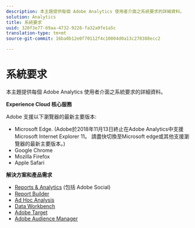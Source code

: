 ```yaml
---
description: 本主題提供每個 Adobe Analytics 使用者介面之系統要求的詳細資料。
solution: Analytics
title: 系統要求
uuid: 320f3e77-69aa-4732-9228-fa32a9fe1a5c
translation-type: tm+mt
source-git-commit: 16ba0b12e0f70112f4c10804d0a13c278388ecc2

---
```



# 系統要求

本主題提供每個 Adobe Analytics 使用者介面之系統要求的詳細資料。

**Experience Cloud 核心服務**

Adobe 支援以下瀏覽器的最新主要版本:

* Microsoft Edge. (Adobe於2018年11月13日終止在Adobe Analytics中支援Microsoft Internet Explorer 11。 請盡快切換至Microsoft edge或其他支援瀏覽器的最新主要版本。)
* Google Chrome
* Mozilla Firefox
* Apple Safari

**解決方案和產品需求**

* [Reports &amp; Analytics](https://marketing.adobe.com/resources/help/en_US/sc/user/requirements.html) (包括 Adobe Social)
* [Report Builder](https://marketing.adobe.com/resources/help/en_US/arb/system_requirements.html)
* [Ad Hoc Analysis](https://marketing.adobe.com/resources/help/en_US/dsc/c_sys_reqs.html)
* [Data Workbench](https://marketing.adobe.com/resources/help/en_US/insight/install/c_Data_Workbench_Client_install.html)
* [Adobe Target](https://marketing.adobe.com/resources/help/en_US/target/ov/r_supported_browsers.html)
* [Adobe Audience Manager](https://marketing.adobe.com/resources/help/en_US/aam/c_supported_browsers.html)

